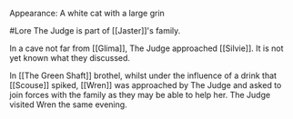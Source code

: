 Appearance: A white cat with a large grin


#Lore 
The Judge is part of [[Jaster]]'s family. 

In a cave not far from [[Glima]], The Judge approached [[Silvie]]. It is not yet known what they discussed.

In [[The Green Shaft]] brothel, whilst under the influence of a drink that [[Scouse]] spiked, [[Wren]] was approached by The Judge and asked to join forces with the family as they may be able to help her. The Judge visited Wren the same evening. 